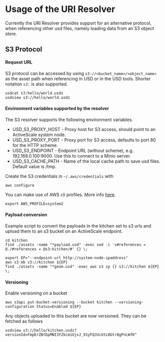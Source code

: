 # Usage of the URI Resolver

Currently the URI Resolver provides support for an alternative protocol, when referencing other usd files, namely loading data from an S3 object store.

## S3 Protocol

#### Request URL

S3 protocol can be accessed by using `s3://<bucket_name>/<object_name>` as the asset path when referencing in USD or in the USD tools. Shorter notation `s3:` is also supported.

```
usdcat s3:hello/world.usdz
usdview s3://hello/world.usdz
```

#### Environment variables supported by the resolver

The S3 resolver supports the following environment variables.

- USD_S3_PROXY_HOST - Proxy host for S3 access, should point to an ActiveScale system node.
- USD_S3_PROXY_PORT - Proxy port for S3 access, defaults to port 80 for the HTTP scheme.
- USD_S3_ENDPOINT - Endpoint URL (without scheme), e.g. 192.168.0.100:9000. Use this to connect to a Minio server.
- USD_S3_CACHE_PATH - Name of the local cache path to save usd files. Default value is /tmp.

Create the S3 credentials in `~/.aws/credentials` with
```
aws configure
```

You can make use of AWS cli profiles. More info [here](https://docs.aws.amazon.com/cli/latest/userguide/cli-multiple-profiles.html).
```
export AWS_PROFILE=system2
```

#### Payload conversion

Example script to convert the payloads in the kitchen set to s3 urls and upload them to an s3 bucket on an ActiveScale endpoint.
```
cd kitchen
find ./assets -name "*payload.usd" -exec sed -i 's#references = @./#references = @s3:kitchen/#' {} \;

export EP="--endpoint-url http://system-node-ipaddress"
aws s3 mb s3://kitchen ${EP}
find ./assets -name "*geom.usd" -exec aws s3 cp {} s3://kitchen ${EP} \;
```

#### Versioning

Enable versioning on a bucket
```
aws s3api put-bucket-versioning --bucket kitchen --versioning-configuration Status=Enabled ${EP}
```
Any objects uploaded to this bucket are now versioned. They can be fetched as follows
```
usdview s3://hello/kitchen.usdz?versionId=FmpErZBtDpMNI3YZkcm1UjxJ_91yFQJUcUtL0Gtr8gPnLWfK"
```